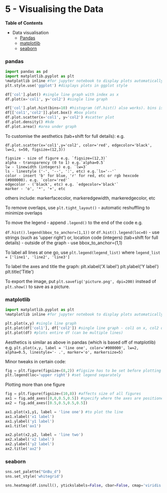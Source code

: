 
# 5 - Visualising the Data

__Table of Contents__
 * Data visualisation
    - [Pandas](#pandas)
    - [matplotlib](#matplotlib)
    - [seaborn](#seaborn)

<a id="pandas"></a>
### pandas

```python
import pandas as pd
import matplotlib.pyplot as plt
%matplotlib inline #for jupyter notebook to display plots automatically without plt.show()
plt.style.use('ggplot') #displays plots in ggplot style

df['col'].plot() #single line graph with index as x
df.plot(x='col1', y='col2') #single line graph

df['col'].plot.hist(bins=10) #histogram (df.hist() also works). bins is number of 'bars' (intervals)
df[['col1','col2']].plot.box() #box plots
df.plot.scatter(x='col1', y='col2') #scatter plot
df.plot.density() #kde
df.plot.area() #area under graph

```

To customise the aesthetics (tab+shift for full details): e.g. 

`df.plot.scatter(x='col1',y='col2', color='red', edgecolor='black', lw=1, s=50, figsize=(12,3))`

    figsize - size of figure e.g. `figsize=(12,3)`
    alpha - transparency (0 to 1) e.g.`alpha=0.5`
    lw - linewidth (integers) e.g. `lw=3`
    ls - linestyle ('-', '--', ':', etc) e.g.`ls='--'`
    color - insert 'b' for blue, 'r' for red, etc or rgb hexcode (#000000). e.g. `color='red'`
    edgecolor - ('black', etc) e.g. `edgecolor='black'`
    marker - 'o', '*', '+', etc
others include: markerfacecolor, markeredgewidth, markeredgecolor, etc

To remove overlaps, use `plt.tight_layout()` - automatic reshuffling to minimize overlaps

To move the legend - append `.legend()` to the end of the code e.g. 

`df.hist().legend(bbox_to_anchor=(1,1))` or `df.hist().legend(loc=0)`
    - use strings (such as 'upper right') or, location code (integers)  (tab+shift for full details)
    - outside of the graph - use bbox_to_anchor=(1,1)


To label all lines at one go, use `plt.legend(legend_list)` where `legend_list = ['line1', 'line2', 'line3']`

To label the axes and title the graph:
    plt.xlabel('X label')
    plt.ylabel('Y label')
    plt.title('Title')

To export the image, put `plt.savefig('picture.png', dpi=200)` instead of `plt.show()` to save as a picture.

<a id="matplotlib"></a>
### matplotlib

```python
import matplotlib.pyplot as plt
%matplotlib inline #for jupyter notebook to display plots automatically without plt.show()

plt.plot(x,y) #single line graph
plt.plot(df['col1'], df['col2']) #single line graph - col1 on x, col2 on y
plt.plot(df) #plots entire df (can be multiple lines)

```
Aesthetics is similar as above in pandas (which is based off of matplotlib)
e.g. `plt.plot(x,y, label = 'line one', color='#000000', lw=2, alpha=0.5, linestyle='- .', marker='o', markersize=5)`

Minor tweaks in certain code:

```python
fig = plt.figure(figsize=(8,2)) #figsize has to be set before plotting
plt.legend(loc='upper right') #set legend separately

```

Plotting more than one figure

```python
fig = plt.figure(figsize=(10,8)) #affects size of all figures
ax1 = fig.add_axes([0,0,0.5,0.5]) #specify where the axes are positioned
ax2 = fig.add_axes([0.5,0.5,0.5,0.5]) 

ax1.plot(x1,y1, label = 'line one') #to plot the line
ax1.xlabel('x1 label')
ax1.ylabel('y1 label')
ax1.title('ax1')

ax2.plot(x2,y2, label = 'line two')
ax2.xlabel('x2 label')
ax2.ylabel('y2 label')
ax2.title('ax2')

```

<a id="seaborn"></a>
### seaborn

```python
sns.set_palette("GnBu_d")
sns.set_style('whitegrid')

sns.heatmap(df.isnull(), ytickslabels=False, cbar=False, cmap='viridis') #a quick visual representation of all null values

```